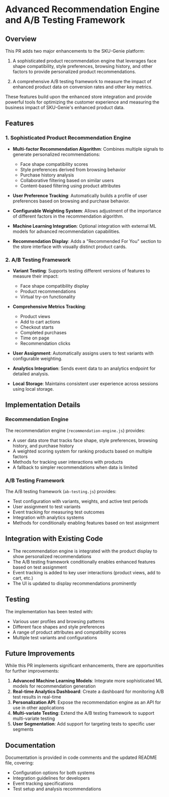 # Advanced Recommendation Engine and A/B Testing Framework

## Overview

This PR adds two major enhancements to the SKU-Genie platform:

1. A sophisticated product recommendation engine that leverages face shape compatibility, style preferences, browsing history, and other factors to provide personalized product recommendations.

2. A comprehensive A/B testing framework to measure the impact of enhanced product data on conversion rates and other key metrics.

These features build upon the enhanced store integration and provide powerful tools for optimizing the customer experience and measuring the business impact of SKU-Genie's enhanced product data.

## Features

### 1. Sophisticated Product Recommendation Engine

- **Multi-factor Recommendation Algorithm**: Combines multiple signals to generate personalized recommendations:
  - Face shape compatibility scores
  - Style preferences derived from browsing behavior
  - Purchase history analysis
  - Collaborative filtering based on similar users
  - Content-based filtering using product attributes

- **User Preference Tracking**: Automatically builds a profile of user preferences based on browsing and purchase behavior.

- **Configurable Weighting System**: Allows adjustment of the importance of different factors in the recommendation algorithm.

- **Machine Learning Integration**: Optional integration with external ML models for advanced recommendation capabilities.

- **Recommendation Display**: Adds a "Recommended For You" section to the store interface with visually distinct product cards.

### 2. A/B Testing Framework

- **Variant Testing**: Supports testing different versions of features to measure their impact:
  - Face shape compatibility display
  - Product recommendations
  - Virtual try-on functionality

- **Comprehensive Metrics Tracking**:
  - Product views
  - Add to cart actions
  - Checkout starts
  - Completed purchases
  - Time on page
  - Recommendation clicks

- **User Assignment**: Automatically assigns users to test variants with configurable weighting.

- **Analytics Integration**: Sends event data to an analytics endpoint for detailed analysis.

- **Local Storage**: Maintains consistent user experience across sessions using local storage.

## Implementation Details

### Recommendation Engine

The recommendation engine (`recommendation-engine.js`) provides:

- A user data store that tracks face shape, style preferences, browsing history, and purchase history
- A weighted scoring system for ranking products based on multiple factors
- Methods for tracking user interactions with products
- A fallback to simpler recommendations when data is limited

### A/B Testing Framework

The A/B testing framework (`ab-testing.js`) provides:

- Test configuration with variants, weights, and active test periods
- User assignment to test variants
- Event tracking for measuring test outcomes
- Integration with analytics systems
- Methods for conditionally enabling features based on test assignment

## Integration with Existing Code

- The recommendation engine is integrated with the product display to show personalized recommendations
- The A/B testing framework conditionally enables enhanced features based on test assignment
- Event tracking is added to key user interactions (product views, add to cart, etc.)
- The UI is updated to display recommendations prominently

## Testing

The implementation has been tested with:
- Various user profiles and browsing patterns
- Different face shapes and style preferences
- A range of product attributes and compatibility scores
- Multiple test variants and configurations

## Future Improvements

While this PR implements significant enhancements, there are opportunities for further improvements:

1. **Advanced Machine Learning Models**: Integrate more sophisticated ML models for recommendation generation
2. **Real-time Analytics Dashboard**: Create a dashboard for monitoring A/B test results in real-time
3. **Personalization API**: Expose the recommendation engine as an API for use in other applications
4. **Multi-variate Testing**: Extend the A/B testing framework to support multi-variate testing
5. **User Segmentation**: Add support for targeting tests to specific user segments

## Documentation

Documentation is provided in code comments and the updated README file, covering:
- Configuration options for both systems
- Integration guidelines for developers
- Event tracking specifications
- Test setup and analysis recommendations